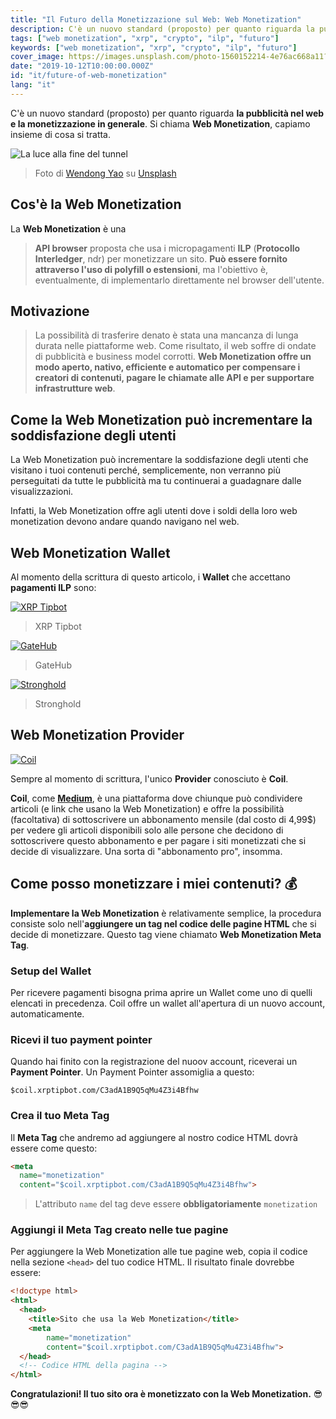 ```yaml
---
title: "Il Futuro della Monetizzazione sul Web: Web Monetization"
description: C'è un nuovo standard (proposto) per quanto riguarda la pubblicità nel web e la monetizzazione in generale. Si chiama Web Monetization, capiamo insieme di cosa si tratta.
tags: ["web monetization", "xrp", "crypto", "ilp", "futuro"]
keywords: ["web monetization", "xrp", "crypto", "ilp", "futuro"]
cover_image: https://images.unsplash.com/photo-1560152214-4e76ac668a11?ixlib=rb-1.2.1&ixid=eyJhcHBfaWQiOjEyMDd9&auto=format&fit=crop&w=1950&q=80
date: "2019-10-12T10:00:00.000Z"
id: "it/future-of-web-monetization"
lang: "it"
---
```


C'è un nuovo standard (proposto) per quanto riguarda **la pubblicità nel web e la monetizzazione in generale**. Si chiama **Web Monetization**, capiamo insieme di cosa si tratta.

![La luce alla fine del tunnel](https://images.unsplash.com/photo-1560152214-4e76ac668a11?ixlib=rb-1.2.1&ixid=eyJhcHBfaWQiOjEyMDd9&auto=format&fit=crop&w=1950&q=80)
> Foto di [Wendong Yao](https://unsplash.com/@atlasyao) su [Unsplash](https://unsplash.com/)

## Cos'è la Web Monetization

La **Web Monetization** è una
> **API browser** proposta che usa i micropagamenti **ILP** (**Protocollo Interledger**, ndr) per monetizzare un sito. **Può essere fornito attraverso l'uso di polyfill o estensioni**, ma l'obiettivo è, eventualmente, di implementarlo direttamente nel browser dell'utente.

## Motivazione

> La possibilità di trasferire denato è stata una mancanza di lunga durata nelle piattaforme web. Come risultato, il web soffre di ondate di pubblicità e business model corrotti. **Web Monetization offre un modo aperto, nativo, efficiente e automatico per compensare i creatori di contenuti, pagare le chiamate alle API e per supportare infrastrutture web**.

## Come la Web Monetization può incrementare la soddisfazione degli utenti

La Web Monetization può incrementare la soddisfazione degli utenti che visitano i tuoi contenuti perché, semplicemente, non verranno più perseguitati da tutte le pubblicità ma tu continuerai a guadagnare dalle visualizzazioni.

Infatti, la Web Monetization offre agli utenti dove i soldi della loro web monetization devono andare quando navigano nel web.

## Web Monetization Wallet

Al momento della scrittura di questo articolo, i **Wallet** che accettano **pagamenti ILP** sono:

[![XRP Tipbot](https://firebasestorage.googleapis.com/v0/b/daudr-blog.appspot.com/o/future-of-web-monetization%2Ftipbot_logo.png?alt=media&token=8aab0f55-43fd-40c5-86bc-737b269dae4a)](https://www.xrptipbot.com/)

> XRP Tipbot

<!-- **XRP Tipbot** is a bot that lets users use the principles of web monetization platforms like Twitter, Discord and also your website. It's used also by **Coil** as we'll soon see. -->

[![GateHub](https://firebasestorage.googleapis.com/v0/b/daudr-blog.appspot.com/o/future-of-web-monetization%2Fgatehub_logo.png?alt=media&token=39082cb3-4d96-4971-b0c2-ed094931823f)](https://gatehub.net/)

> GateHub

[![Stronghold](https://firebasestorage.googleapis.com/v0/b/daudr-blog.appspot.com/o/future-of-web-monetization%2Fstronghold_logo.png?alt=media&token=da4d34a1-d874-4a6e-ae5b-ec156bd6f82e)](https://stronghold.co/)

> Stronghold

## Web Monetization Provider

[![Coil](https://firebasestorage.googleapis.com/v0/b/daudr-blog.appspot.com/o/future-of-web-monetization%2Fcoil.png?alt=media&token=d95f3a51-0700-430a-8c6d-fef703182a6a)](https://coil.com)

Sempre al momento di scrittura, l'unico **Provider** conosciuto è **Coil**.

**Coil**, come [**Medium**](https://medium.com), è una piattaforma dove chiunque può condividere articoli (e link che usano la Web Monetization) e offre la possibilità (facoltativa) di sottoscrivere un abbonamento mensile (dal costo di 4,99$) per vedere gli articoli disponibili solo alle persone che decidono di sottoscrivere questo abbonamento e per pagare i siti monetizzati che si decide di visualizzare. Una sorta di "abbonamento pro", insomma.

## Come posso monetizzare i miei contenuti? 💰

**Implementare la Web Monetization** è relativamente semplice, la procedura consiste solo nell'**aggiungere un tag nel codice delle pagine HTML** che si decide di monetizzare. Questo tag viene chiamato **Web Monetization Meta Tag**.

### Setup del Wallet

Per ricevere pagamenti bisogna prima aprire un Wallet come uno di quelli elencati in precedenza. Coil offre un wallet all'apertura di un nuovo account, automaticamente.

### Ricevi il tuo payment pointer

Quando hai finito con la registrazione del nuoov account, riceverai un **Payment Pointer**. Un Payment Pointer assomiglia a questo:

`$coil.xrptipbot.com/C3adA1B9Q5qMu4Z3i4Bfhw`

### Crea il tuo Meta Tag

Il **Meta Tag** che andremo ad aggiungere al nostro codice HTML dovrà essere come questo:

```html
<meta
  name="monetization"
  content="$coil.xrptipbot.com/C3adA1B9Q5qMu4Z3i4Bfhw">
```

> L'attributo `name` del tag deve essere **obbligatoriamente** `monetization`

### Aggiungi il Meta Tag creato nelle tue pagine

Per aggiungere la Web Monetization alle tue pagine web, copia il codice nella sezione `<head>` del tuo codice HTML. Il risultato finale dovrebbe essere:

```html
<!doctype html>
<html>
  <head>
    <title>Sito che usa la Web Monetization</title>
    <meta
        name="monetization"
        content="$coil.xrptipbot.com/C3adA1B9Q5qMu4Z3i4Bfhw">
  </head>
  <!-- Codice HTML della pagina -->
</html>
```

**Congratulazioni! Il tuo sito ora è monetizzato con la Web Monetization.** 😎😎😎
